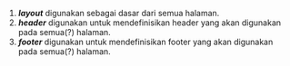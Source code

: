1. ***layout*** digunakan sebagai dasar dari semua halaman.
2. ***header*** digunakan untuk mendefinisikan header yang akan digunakan pada semua(?) halaman.
3. ***footer*** digunakan untuk mendefinisikan footer yang akan digunakan pada semua(?) halaman.
